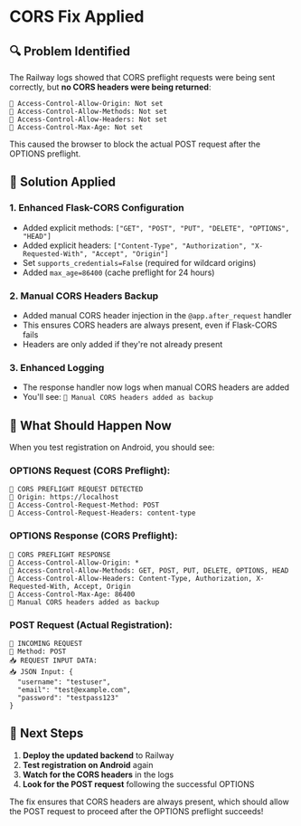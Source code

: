 # CORS Fix Applied

## 🔍 **Problem Identified**

The Railway logs showed that CORS preflight requests were being sent correctly, but **no CORS headers were being returned**:

```
🔄 Access-Control-Allow-Origin: Not set
🔄 Access-Control-Allow-Methods: Not set
🔄 Access-Control-Allow-Headers: Not set
🔄 Access-Control-Max-Age: Not set
```

This caused the browser to block the actual POST request after the OPTIONS preflight.

## 🔧 **Solution Applied**

### **1. Enhanced Flask-CORS Configuration**
- Added explicit methods: `["GET", "POST", "PUT", "DELETE", "OPTIONS", "HEAD"]`
- Added explicit headers: `["Content-Type", "Authorization", "X-Requested-With", "Accept", "Origin"]`
- Set `supports_credentials=False` (required for wildcard origins)
- Added `max_age=86400` (cache preflight for 24 hours)

### **2. Manual CORS Headers Backup**
- Added manual CORS header injection in the `@app.after_request` handler
- This ensures CORS headers are always present, even if Flask-CORS fails
- Headers are only added if they're not already present

### **3. Enhanced Logging**
- The response handler now logs when manual CORS headers are added
- You'll see: `🔧 Manual CORS headers added as backup`

## 🚀 **What Should Happen Now**

When you test registration on Android, you should see:

### **OPTIONS Request (CORS Preflight):**
```
🔄 CORS PREFLIGHT REQUEST DETECTED
🔄 Origin: https://localhost
🔄 Access-Control-Request-Method: POST
🔄 Access-Control-Request-Headers: content-type
```

### **OPTIONS Response (CORS Preflight):**
```
🔄 CORS PREFLIGHT RESPONSE
🔄 Access-Control-Allow-Origin: *
🔄 Access-Control-Allow-Methods: GET, POST, PUT, DELETE, OPTIONS, HEAD
🔄 Access-Control-Allow-Headers: Content-Type, Authorization, X-Requested-With, Accept, Origin
🔄 Access-Control-Max-Age: 86400
🔧 Manual CORS headers added as backup
```

### **POST Request (Actual Registration):**
```
🔵 INCOMING REQUEST
📍 Method: POST
📥 REQUEST INPUT DATA:
📥 JSON Input: {
  "username": "testuser",
  "email": "test@example.com", 
  "password": "testpass123"
}
```

## 🎯 **Next Steps**

1. **Deploy the updated backend** to Railway
2. **Test registration on Android** again
3. **Watch for the CORS headers** in the logs
4. **Look for the POST request** following the successful OPTIONS

The fix ensures that CORS headers are always present, which should allow the POST request to proceed after the OPTIONS preflight succeeds!
